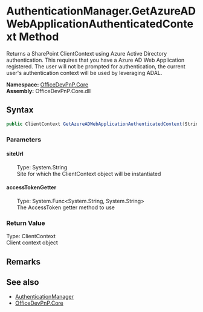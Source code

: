 # AuthenticationManager.GetAzureADWebApplicationAuthenticatedContext Method  
 Returns a SharePoint ClientContext using Azure Active Directory authentication. This requires that you have a Azure AD Web Application registered. The user will not be prompted for authentication, the current user's authentication context will be used by leveraging ADAL.   

**Namespace:** [OfficeDevPnP.Core](OfficeDevPnP.Core.md)  
**Assembly:** OfficeDevPnP.Core.dll  
## Syntax
```C#
public ClientContext GetAzureADWebApplicationAuthenticatedContext(String siteUrl, Func<String, String> accessTokenGetter)
```
### Parameters
#### siteUrl  
&emsp;&emsp;Type: System.String  
&emsp;&emsp;Site for which the ClientContext object will be instantiated  

  

#### accessTokenGetter  
&emsp;&emsp;Type: System.Func&lt;System.String, System.String&gt;  
&emsp;&emsp;The AccessToken getter method to use  

  

### Return Value
Type: ClientContext  
Client context object  


## Remarks
  
## See also
- [AuthenticationManager](OfficeDevPnP.Core.AuthenticationManager.md) 
- [OfficeDevPnP.Core](OfficeDevPnP.Core.md) 
